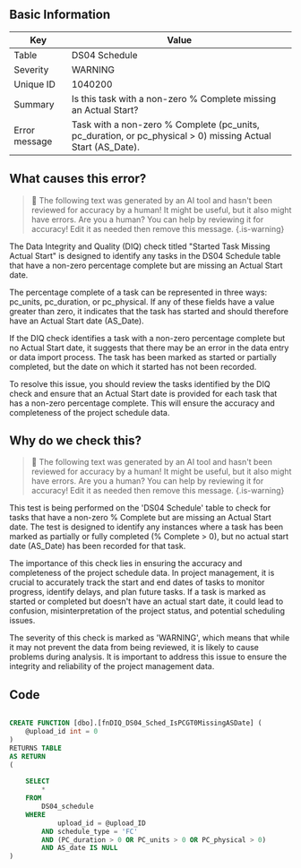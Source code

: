 ## Basic Information
| Key         | Value          |
|-------------|----------------|
| Table       | DS04 Schedule |
| Severity    | WARNING |
| Unique ID   | 1040200   |
| Summary     | Is this task with a non-zero % Complete missing an Actual Start? |
| Error message | Task with a non-zero % Complete (pc_units, pc_duration, or pc_physical > 0) missing Actual Start (AS_Date). |

## What causes this error?

> :robot: The following text was generated by an AI tool and hasn't been reviewed for accuracy by a human! It might be useful, but it also might have errors. Are you a human? You can help by reviewing it for accuracy! Edit it as needed then remove this message.
{.is-warning}

The Data Integrity and Quality (DIQ) check titled "Started Task Missing Actual Start" is designed to identify any tasks in the DS04 Schedule table that have a non-zero percentage complete but are missing an Actual Start date. 

The percentage complete of a task can be represented in three ways: pc_units, pc_duration, or pc_physical. If any of these fields have a value greater than zero, it indicates that the task has started and should therefore have an Actual Start date (AS_Date). 

If the DIQ check identifies a task with a non-zero percentage complete but no Actual Start date, it suggests that there may be an error in the data entry or data import process. The task has been marked as started or partially completed, but the date on which it started has not been recorded. 

To resolve this issue, you should review the tasks identified by the DIQ check and ensure that an Actual Start date is provided for each task that has a non-zero percentage complete. This will ensure the accuracy and completeness of the project schedule data.
## Why do we check this?

> :robot: The following text was generated by an AI tool and hasn't been reviewed for accuracy by a human! It might be useful, but it also might have errors. Are you a human? You can help by reviewing it for accuracy! Edit it as needed then remove this message.
{.is-warning}

This test is being performed on the 'DS04 Schedule' table to check for tasks that have a non-zero % Complete but are missing an Actual Start date. The test is designed to identify any instances where a task has been marked as partially or fully completed (% Complete > 0), but no actual start date (AS_Date) has been recorded for that task. 

The importance of this check lies in ensuring the accuracy and completeness of the project schedule data. In project management, it is crucial to accurately track the start and end dates of tasks to monitor progress, identify delays, and plan future tasks. If a task is marked as started or completed but doesn't have an actual start date, it could lead to confusion, misinterpretation of the project status, and potential scheduling issues.

The severity of this check is marked as 'WARNING', which means that while it may not prevent the data from being reviewed, it is likely to cause problems during analysis. It is important to address this issue to ensure the integrity and reliability of the project management data.
## Code

```sql

CREATE FUNCTION [dbo].[fnDIQ_DS04_Sched_IsPCGT0MissingASDate] (
	@upload_id int = 0
)
RETURNS TABLE
AS RETURN
(
	
	SELECT
		*
	FROM
		DS04_schedule
	WHERE
			upload_id = @upload_ID
		AND schedule_type = 'FC'
		AND (PC_duration > 0 OR PC_units > 0 OR PC_physical > 0)
		AND AS_date IS NULL
)
```
